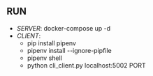 ## RUN
* _SERVER_: docker-compose up -d
* _CLIENT_:
  * pip install pipenv
  * pipenv install --ignore-pipfile
  * pipenv shell
  * python cli_client.py localhost:5002 PORT